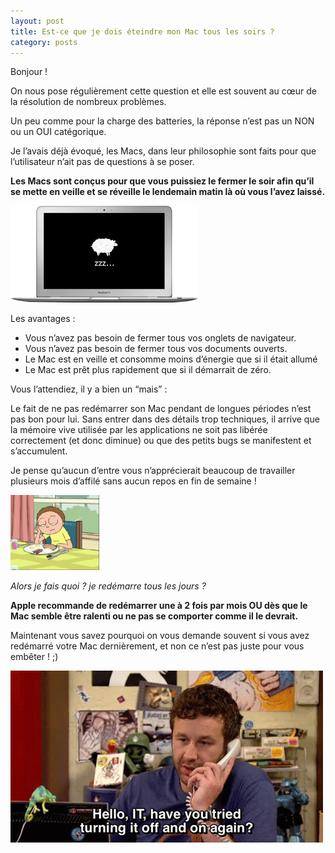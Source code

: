```yaml
---
layout: post
title: Est-ce que je dois éteindre mon Mac tous les soirs ?
category: posts
---
```


Bonjour !

On nous pose régulièrement cette question et elle est souvent au cœur de la résolution de nombreux problèmes.

Un peu comme pour la charge des batteries, la réponse n’est pas un NON ou un OUI catégorique.

Je l’avais déjà évoqué, les Macs, dans leur philosophie sont faits pour que l’utilisateur n’ait pas de questions à se poser.

**Les Macs sont conçus pour que vous puissiez le fermer le soir afin qu’il se mette en veille et se réveille le lendemain matin là où vous l’avez laissé.**

![sleepy](/images/sleepy.png "sleepy")

Les avantages : 
 - Vous n’avez pas besoin de fermer tous vos onglets de navigateur.
 - Vous n’avez pas besoin de fermer tous vos documents ouverts.
 - Le Mac est en veille et consomme moins d’énergie que si il était allumé
 - Le Mac est prêt plus rapidement que si il démarrait de zéro.

Vous l’attendiez, il y a bien un “mais” :

Le fait de ne pas redémarrer son Mac pendant de longues périodes n’est pas bon pour lui.
Sans entrer dans des détails trop techniques, il arrive que la mémoire vive utilisée par les applications ne soit pas libérée correctement (et donc diminue) ou que des petits bugs se manifestent et s’accumulent.

Je pense qu’aucun d’entre vous n’apprécierait beaucoup de travailler plusieurs mois d’affilé sans aucun repos en fin de semaine ! 

![morty](/images/morty.gif "morty")


*Alors je fais quoi ? je redémarre tous les jours ?*

**Apple recommande de redémarrer une à 2 fois par mois OU dès que le Mac semble être ralenti ou ne pas se comporter comme il le devrait.**

Maintenant vous savez pourquoi on vous demande souvent si vous avez redémarré votre Mac dernièrement, et non ce n’est pas juste pour vous embêter ! ;)

![itcrowd](/images/itcrowd.gif "itcrowd" )

